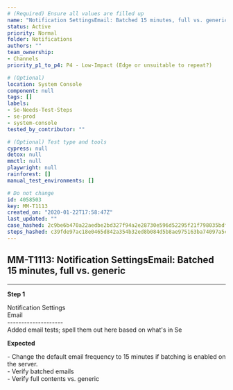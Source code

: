 ```yaml
---
# (Required) Ensure all values are filled up
name: "Notification SettingsEmail: Batched 15 minutes, full vs. generic"
status: Active
priority: Normal
folder: Notifications
authors: ""
team_ownership:
- Channels
priority_p1_to_p4: P4 - Low-Impact (Edge or unsuitable to repeat?)

# (Optional)
location: System Console
component: null
tags: []
labels:
- Se-Needs-Test-Steps
- se-prod
- system-console
tested_by_contributor: ""

# (Optional) Test type and tools
cypress: null
detox: null
mmctl: null
playwright: null
rainforest: []
manual_test_environments: []

# Do not change
id: 4058503
key: MM-T1113
created_on: "2020-01-22T17:58:47Z"
last_updated: ""
case_hashed: 2c9be6b470a22aedbe2bd327f94a2e28730e596d52295f21f798035bdf2b96457308ea9d52a1f0d299001236fd00a21a
steps_hashed: c39fde97ac18e0465d842a354b32ed8b084d5b8ae975163ba74097a5cdcb9a7156882c05ffcab97492d970b2e70a0ec4
---
```


<!-- (Auto-generated) Based on frontmatter's "key" and "name" -->

## MM-T1113: Notification SettingsEmail: Batched 15 minutes, full vs. generic

---

**Step 1**

Notification Settings\
Email\
\--------------------\
Added email tests; spell them out here based on what's in Se

**Expected**

\- Change the default email frequency to 15 minutes if batching is enabled on the server.\
\- Verify batched emails\
\- Verify full contents vs. generic
